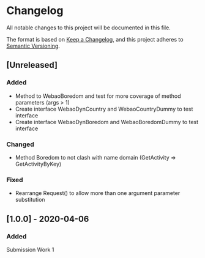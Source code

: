 # Changelog
All notable changes to this project will be documented in this file.

The format is based on [Keep a Changelog](https://keepachangelog.com/en/1.0.0/),
and this project adheres to [Semantic Versioning](https://semver.org/spec/v2.0.0.html).

## [Unreleased]
### Added
- Method to WebaoBoredom and test for more coverage of method parameters (args >  1)
- Create interface WebaoDynCountry and WebaoCountryDummy to test interface
- Create interface WebaoDynBoredom and WebaoBoredomDummy to test interface

### Changed
- Method Boredom to not clash with name domain (GetActivity => GetActivityByKey)

### Fixed
- Rearrange Request() to allow more than one argument parameter substitution

## [1.0.0] - 2020-04-06
### Added
Submission Work 1

